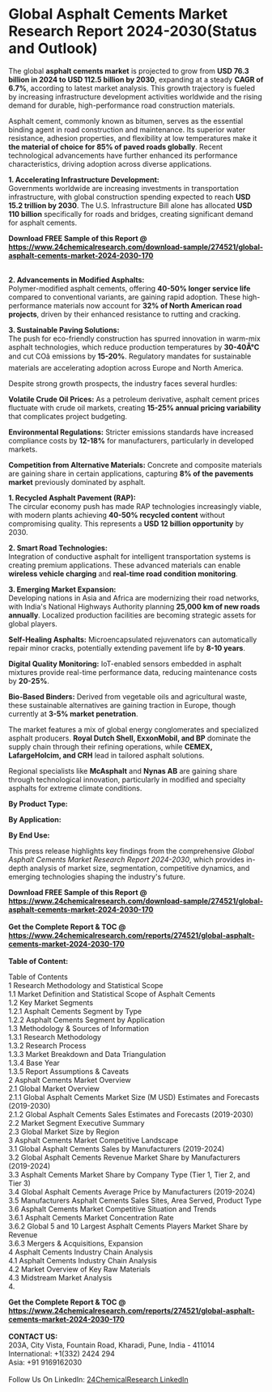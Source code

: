 <h1>Global Asphalt Cements Market Research Report 2024-2030(Status and Outlook)</h1><p>The global <strong>asphalt cements market</strong> is projected to grow from <strong>USD 76.3 billion in 2024 to USD 112.5 billion by 2030</strong>, expanding at a steady <strong>CAGR of 6.7%</strong>, according to latest market analysis. This growth trajectory is fueled by increasing infrastructure development activities worldwide and the rising demand for durable, high-performance road construction materials.</p><p>Asphalt cement, commonly known as bitumen, serves as the essential binding agent in road construction and maintenance. Its superior water resistance, adhesion properties, and flexibility at low temperatures make it <strong>the material of choice for 85% of paved roads globally</strong>. Recent technological advancements have further enhanced its performance characteristics, driving adoption across diverse applications.</p><p><strong>1. Accelerating Infrastructure Development:</strong><br>
Governments worldwide are increasing investments in transportation infrastructure, with global construction spending expected to reach <strong>USD 15.2 trillion by 2030</strong>. The U.S. Infrastructure Bill alone has allocated <strong>USD 110 billion</strong> specifically for roads and bridges, creating significant demand for asphalt cements.</p><div><b>Download FREE Sample of this Report @ 
            <a href="https://www.24chemicalresearch.com/download-sample/274521/global-asphalt-cements-market-2024-2030-170">
            https://www.24chemicalresearch.com/download-sample/274521/global-asphalt-cements-market-2024-2030-170</a></b></div><br><p><strong>2. Advancements in Modified Asphalts:</strong><br>
Polymer-modified asphalt cements, offering <strong>40-50% longer service life</strong> compared to conventional variants, are gaining rapid adoption. These high-performance materials now account for <strong>32% of North American road projects</strong>, driven by their enhanced resistance to rutting and cracking.</p><p><strong>3. Sustainable Paving Solutions:</strong><br>
The push for eco-friendly construction has spurred innovation in warm-mix asphalt technologies, which reduce production temperatures by <strong>30-40Â°C</strong> and cut COâ emissions by <strong>15-20%</strong>. Regulatory mandates for sustainable materials are accelerating adoption across Europe and North America.</p><p>Despite strong growth prospects, the industry faces several hurdles:</p><p><strong>Volatile Crude Oil Prices:</strong> As a petroleum derivative, asphalt cement prices fluctuate with crude oil markets, creating <strong>15-25% annual pricing variability</strong> that complicates project budgeting.</p><p><strong>Environmental Regulations:</strong> Stricter emissions standards have increased compliance costs by <strong>12-18%</strong> for manufacturers, particularly in developed markets.</p><p><strong>Competition from Alternative Materials:</strong> Concrete and composite materials are gaining share in certain applications, capturing <strong>8% of the pavements market</strong> previously dominated by asphalt.</p><p><strong>1. Recycled Asphalt Pavement (RAP):</strong><br>
The circular economy push has made RAP technologies increasingly viable, with modern plants achieving <strong>40-50% recycled content</strong> without compromising quality. This represents a <strong>USD 12 billion opportunity</strong> by 2030.</p><p><strong>2. Smart Road Technologies:</strong><br>
Integration of conductive asphalt for intelligent transportation systems is creating premium applications. These advanced materials can enable <strong>wireless vehicle charging</strong> and <strong>real-time road condition monitoring</strong>.</p><p><strong>3. Emerging Market Expansion:</strong><br>
Developing nations in Asia and Africa are modernizing their road networks, with India's National Highways Authority planning <strong>25,000 km of new roads annually</strong>. Localized production facilities are becoming strategic assets for global players.</p><p><strong>Self-Healing Asphalts:</strong> Microencapsulated rejuvenators can automatically repair minor cracks, potentially extending pavement life by <strong>8-10 years</strong>.</p><p><strong>Digital Quality Monitoring:</strong> IoT-enabled sensors embedded in asphalt mixtures provide real-time performance data, reducing maintenance costs by <strong>20-25%</strong>.</p><p><strong>Bio-Based Binders:</strong> Derived from vegetable oils and agricultural waste, these sustainable alternatives are gaining traction in Europe, though currently at <strong>3-5% market penetration</strong>.</p><p>The market features a mix of global energy conglomerates and specialized asphalt producers. <strong>Royal Dutch Shell, ExxonMobil, and BP</strong> dominate the supply chain through their refining operations, while <strong>CEMEX, LafargeHolcim, and CRH</strong> lead in tailored asphalt solutions.</p><p>Regional specialists like <strong>McAsphalt</strong> and <strong>Nynas AB</strong> are gaining share through technological innovation, particularly in modified and specialty asphalts for extreme climate conditions.</p><p><strong>By Product Type:</strong></p><p><strong>By Application:</strong></p><p><strong>By End Use:</strong></p><p>This press release highlights key findings from the comprehensive <em>Global Asphalt Cements Market Research Report 2024-2030</em>, which provides in-depth analysis of market size, segmentation, competitive dynamics, and emerging technologies shaping the industry's future.</p><div><b>Download FREE Sample of this Report @ 
            <a href="https://www.24chemicalresearch.com/download-sample/274521/global-asphalt-cements-market-2024-2030-170">
            https://www.24chemicalresearch.com/download-sample/274521/global-asphalt-cements-market-2024-2030-170</a></b></div><br><div><b>Get the Complete Report & TOC @ 
            <a href="https://www.24chemicalresearch.com/reports/274521/global-asphalt-cements-market-2024-2030-170">
            https://www.24chemicalresearch.com/reports/274521/global-asphalt-cements-market-2024-2030-170</a></b></div><br>
            <b>Table of Content:</b><p>Table of Contents<br />
1 Research Methodology and Statistical Scope<br />
1.1 Market Definition and Statistical Scope of Asphalt Cements<br />
1.2 Key Market Segments<br />
1.2.1 Asphalt Cements Segment by Type<br />
1.2.2 Asphalt Cements Segment by Application<br />
1.3 Methodology & Sources of Information<br />
1.3.1 Research Methodology<br />
1.3.2 Research Process<br />
1.3.3 Market Breakdown and Data Triangulation<br />
1.3.4 Base Year<br />
1.3.5 Report Assumptions & Caveats<br />
2 Asphalt Cements Market Overview<br />
2.1 Global Market Overview<br />
2.1.1 Global Asphalt Cements Market Size (M USD) Estimates and Forecasts (2019-2030)<br />
2.1.2 Global Asphalt Cements Sales Estimates and Forecasts (2019-2030)<br />
2.2 Market Segment Executive Summary<br />
2.3 Global Market Size by Region<br />
3 Asphalt Cements Market Competitive Landscape<br />
3.1 Global Asphalt Cements Sales by Manufacturers (2019-2024)<br />
3.2 Global Asphalt Cements Revenue Market Share by Manufacturers (2019-2024)<br />
3.3 Asphalt Cements Market Share by Company Type (Tier 1, Tier 2, and Tier 3)<br />
3.4 Global Asphalt Cements Average Price by Manufacturers (2019-2024)<br />
3.5 Manufacturers Asphalt Cements Sales Sites, Area Served, Product Type<br />
3.6 Asphalt Cements Market Competitive Situation and Trends<br />
3.6.1 Asphalt Cements Market Concentration Rate<br />
3.6.2 Global 5 and 10 Largest Asphalt Cements Players Market Share by Revenue<br />
3.6.3 Mergers & Acquisitions, Expansion<br />
4 Asphalt Cements Industry Chain Analysis<br />
4.1 Asphalt Cements Industry Chain Analysis<br />
4.2 Market Overview of Key Raw Materials<br />
4.3 Midstream Market Analysis<br />
4.</p><div><b>Get the Complete Report & TOC @ 
            <a href="https://www.24chemicalresearch.com/reports/274521/global-asphalt-cements-market-2024-2030-170">
            https://www.24chemicalresearch.com/reports/274521/global-asphalt-cements-market-2024-2030-170</a></b></div><br><b>CONTACT US:</b><br>
            203A, City Vista, Fountain Road, Kharadi, Pune, India - 411014<br>
            International: +1(332) 2424 294<br>
            Asia: +91 9169162030 <br><br>
            Follow Us On LinkedIn: <a href="https://www.linkedin.com/company/24chemicalresearch/">24ChemicalResearch LinkedIn</a>